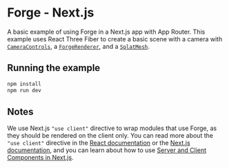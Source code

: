 # Forge - Next.js

A basic example of using Forge in a Next.js app with App Router. This example uses React Three Fiber to create a basic scene with a camera with [`CameraControls`](https://drei.docs.pmnd.rs/controls/camera-controls), a [`ForgeRenderer`](./app/_components/forge/forge-renderer.tsx), and a [`SplatMesh`](./app/_components/forge/splat-mesh.tsx).

## Running the example

```bash
npm install
npm run dev
```

## Notes

We use Next.js `"use client"` directive to wrap modules that use Forge, as they should be rendered on the client only. You can read more about the `"use client"` directive in the [React documentation](https://react.dev/reference/rsc/use-client) or the [Next.js documentation](https://nextjs.org/docs/app/api-reference/directives/use-client), and you can learn about how to use [Server and Client Components in Next.js](https://nextjs.org/docs/app/getting-started/server-and-client-components).
